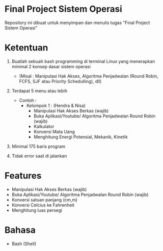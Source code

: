 # Final Project Sistem Operasi
Repository ini dibuat untuk menyimpan dan menulis tugas "Final Project Sistem Operasi"

# Ketentuan 
1. Buatlah sebuah bash programming di terminal Linux yang menerapkan minimal 2 konsep dasar sistem operasi
    - (Misal : Manipulasi Hak Akses, Algoritma Penjadwalan (Round Robin, FCFS, SJF atau Priority Schedulling), dll)
2. Terdapat 5 menu atau lebih
    - Contoh :
      - Kelompok 1 : (Hendra & Nisa)
          - Manipulasi Hak Akses Berkas (wajib)
          - Buka Aplikasi/Youtube/ Algoritma Penjadwalan Round Robin (wajib) 
          - Kalkulator
          - Konversi Mata Uang
          - Menghitung Energi Potensial, Mekanik, Kinetik

4. Minimal 175 baris program
5. Tidak error saat di jalankan

# Features
- Manipulasi Hak Akses Berkas (wajib)
- Buka Aplikasi/Youtube/ Algoritma Penjadwalan Round Robin (wajib) 
- Konversi satuan panjang (cm,m)
- Konversi Celcius ke Fahrenheit
- Menghitung luas persegi

# Bahasa
- Bash (Shell)

